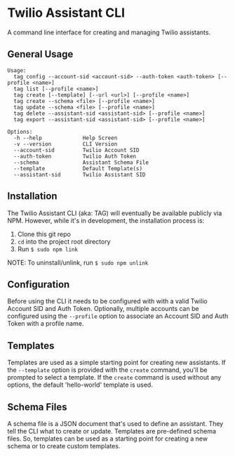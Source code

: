Twilio Assistant CLI
========
A command line interface for creating and managing Twilio assistants.

## General Usage

```
Usage:
  tag config --account-sid <account-sid> --auth-token <auth-token> [--profile <name>]
  tag list [--profile <name>]
  tag create [--template] [--url <url>] [--profile <name>]
  tag create --schema <file> [--profile <name>]
  tag update --schema <file> [--profile <name>]
  tag delete --assistant-sid <assistant-sid> [--profile <name>]
  tag export --assistant-sid <assistant-sid> [--profile <name>]

Options:
  -h --help             Help Screen
  -v --version          CLI Version
  --account-sid         Twilio Account SID
  --auth-token          Twilio Auth Token
  --schema              Assistant Schema File
  --template            Default Template(s)
  --assistant-sid       Twilio Assistant SID
```
## Installation
The Twilio Assistant CLI (aka: TAG) will eventually be available publicly via NPM. However, while it's in development, the installation process is:

 1. Clone this git repo
 2. `cd` into the project root directory
 3. Run `$ sudo npm link`

NOTE: To uninstall/unlink, run `$ sudo npm unlink`

## Configuration
Before using the CLI it needs to be configured with with a valid Twilio Account SID and Auth Token. Optionally, multiple accounts can be configured using the `--profile` option to associate an Account SID and Auth Token with a profile name. 

## Templates 
Templates are used as a simple starting point for creating new assistants. If the `--template` option is provided with the `create` command, you'll be prompted to select a template. If the `create` command is used without any options, the default 'hello-world' template is used.

## Schema Files
A schema file is a JSON document that's used to define an assistant. They tell the CLI what to create or update. Templates are pre-defined schema files. So, templates can be used as a starting point for creating a new schema or to create custom templates.